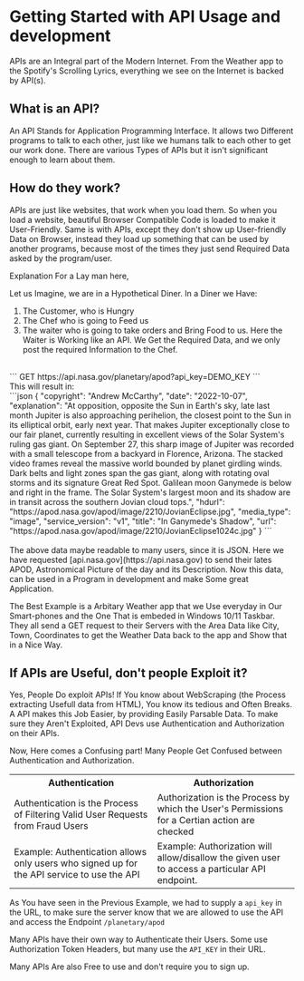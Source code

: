 # Getting Started with API Usage and development
APIs are an Integral part of the Modern Internet.
From the Weather app to the Spotify's Scrolling Lyrics, everything we see on the Internet is backed by API(s).

## What is an API?
An API Stands for Application Programming Interface.
It allows two Different programs to talk to each other, just like we humans talk to each other to get our work done.
There are various Types of APIs but it isn't significant enough to learn about them.

## How do they work?
APIs are just like websites, that work when you load them.
So when you load a website, beautiful Browser Compatible Code is loaded to make it User-Friendly.
Same is with APIs, except they don't show up  User-friendly Data on Browser, instead they load up something that can be used by another programs, because most of the times they just send Required Data asked by the program/user.

Explanation For a Lay man here,

Let us Imagine, we are in a Hypothetical Diner.
In a Diner we Have:
1. The Customer, who is Hungry
2. The Chef who is going to Feed us
3. The waiter who is going to take orders and Bring Food to us.
Here the Waiter is Working like an API. We Get the Required Data, and we only post the required Information to the Chef.

<br>
```
GET https://api.nasa.gov/planetary/apod?api_key=DEMO_KEY
```
<br>
This will result in:
<br>
```json
{
  "copyright": "Andrew McCarthy",
  "date": "2022-10-07",
  "explanation": "At opposition, opposite the Sun in Earth's sky, late last month Jupiter is also approaching perihelion, the closest point to the Sun in its elliptical orbit, early next year. That makes Jupiter exceptionally close to our fair planet, currently resulting in excellent views of the Solar System's ruling gas giant. On September 27, this sharp image of Jupiter was recorded with a small telescope from a backyard in Florence, Arizona. The stacked video frames reveal the massive world bounded by planet girdling winds. Dark belts and light zones span the gas giant, along with rotating oval storms and its signature Great Red Spot. Galilean moon Ganymede is below and right in the frame. The Solar System's largest moon and its shadow are in transit across the southern Jovian cloud tops.",
  "hdurl": "https://apod.nasa.gov/apod/image/2210/JovianEclipse.jpg",
  "media_type": "image",
  "service_version": "v1",
  "title": "In Ganymede's Shadow",
  "url": "https://apod.nasa.gov/apod/image/2210/JovianEclipse1024c.jpg"
}
```
<br><br>
The above data maybe readable to many users, since it is JSON.
Here we have requested [api.nasa.gov](https://api.nasa.gov) to send their lates APOD, Astronomical Picture of the day and its Description.
Now this data, can be used in a Program in development and make Some great Application.

The Best Example is a Arbitary Weather app that we Use everyday in Our Smart-phones and the One That is embeded in Windows 10/11 Taskbar.
They all send a GET request to their Servers with the Area Data like City, Town, Coordinates to get the Weather Data back to the app and Show that in a Nice Way.

## If APIs are Useful, don't people Exploit it?
Yes, People Do exploit APIs!
If You know about WebScraping (the Process extracting Usefull data from HTML), You know its tedious and Often Breaks.
A API makes this Job Easier, by providing Easily Parsable Data.
To make sure they Aren't Exploited, API Devs use Authentication and Authorization on their APIs.

Now, Here comes a Confusing part! Many People Get Confused between Authentication and Authorization.
<table>
<tr>
	<th>Authentication</th>
	<th>Authorization</th>
</tr>
<tr>
	<td>Authentication is the Process of Filtering Valid User Requests from Fraud Users</td>
	<td>Authorization is the Process by which the User's Permissions for a Certian action are checked</td>
</tr>
<tr>
	<td>Example: Authentication allows only users who signed up for the API service to use the API</td>
	<td>Example: Authorization will allow/disallow the given user to access a particular API endpoint.</td>
</tr>
</table>

As You have seen in the Previous Example, we had to supply a `api_key` in the URL, to make sure the server know that we are allowed to use the API and access the Endpoint `/planetary/apod`

Many APIs have their own way to Authenticate their Users. Some use Authorization Token Headers, but many use the `API_KEY` in their URL.

Many APIs Are also Free to use and don't require you to sign up.
